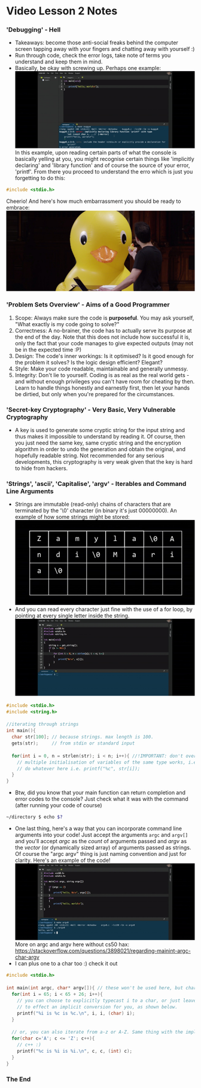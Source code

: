 [err1]: https://github.com/WHKcoderox/CS-50-notes/blob/master/images/Screenshot-2016-fall-lectures-2-at-7m10s.png "Did not include required header file"
[duck]: https://github.com/WHKcoderox/CS-50-notes/blob/master/images/Screenshot-2016-fall-lectures-2-at-31m21s.png "Quack"
[strings]: https://github.com/WHKcoderox/CS-50-notes/blob/master/images/Screenshot-2016-fall-lectures-2-at-1h22m5s.png "Strings"
[iterable]: https://github.com/WHKcoderox/CS-50-notes/blob/master/images/Screenshot-2016-fall-lectures-2-at-58m31s.png "Iterating through string"
[argcv]: https://github.com/WHKcoderox/CS-50-notes/blob/master/images/Screenshot-2016-fall-lectures-2-at-1h28m48s.png "argcv"


# Video Lesson 2 Notes

### 'Debugging' - Hell
- Takeaways: become those anti-social freaks behind the computer screen tapping away with your fingers and chatting away with yourself :)
- Run through code, check the error logs, take note of terms you understand and keep them in mind.
- Basically, be okay with screwing up.
Perhaps one example:
![Err1][err1]
In this example, upon reading certain parts of what the console is basically yelling at you, you might recognise certain things like 'implicitly declaring' and 'library function' and of course the source of your error, 'printf'. From there you proceed to understand the erro which is just you forgetting to do this:
```C
#include <stdio.h>
```
Cheerio!
And here's how much embarrassment you should be ready to embrace:
![Duck][duck]

### 'Problem Sets Overview' - Aims of a Good Programmer
1. Scope: Always make sure the code is **purposeful**. You may ask yourself, "What exactly is my code going to solve?"
2. Correctness: A no-brainer, the code has to actually serve its purpose at the end of the day. Note that this does not include how successful it is, only the fact that your code manages to give expected outputs (may not be in the expected time :P)
3. Design: The code's inner workings: Is it optimised? Is it good enough for the problem it solves? Is the logic design efficient? Elegant?
4. Style: Make your code readable, maintainable and generally unmessy.
5. Integrity: Don't lie to yourself. Coding is as real as the real world gets - and without enough privileges you can't have room for cheating by then. Learn to handle things honestly and earnestly first, then let your hands be dirtied, but only when you're prepared for the circumstances.

### 'Secret-key Cryptography' - Very Basic, Very Vulnerable Cryptography
- A key is used to generate some cryptic string for the input string and thus makes it impossible to understand by reading it. Of course, then you just need the same key, same cryptic string and the encryption algorithm in order to undo the generation and obtain the original, and hopefully readable string. Not recommended for any serious developments, this cryptography is very weak given that the key is hard to hide from hackers. 

### 'Strings', 'ascii', 'Capitalise', 'argv' - Iterables and Command Line Arguments
- Strings are immutable (read-only) chains of characters that are terminated by the '\0' character (in binary it's just 00000000). An example of how some strings might be stored:
![Strings][strings]
- And you can read every character just fine with the use of a for loop, by pointing at every single letter inside the string.
![Iterable][iterable]
```C
#include <stdio.h>
#include <string.h>

//iterating through strings
int main(){
  char str[100]; // because strings. max length is 100.
  gets(str);     // from stdin or standard input
  
  for(int i = 0, n = strlen(str); i < n; i++){ //!IMPORTANT: don't overuse the function to count the length of the string; it is not a property of the string and thus will effect unnecessary operations. 
    // multiple initialisation of variables of the same type works, i.e. char c, b='b', a; also works
    // do whatever here i.e. printf("%c", str[i]);
  }
}
```
- Btw, did you know that your main function can return completion and error codes to the console? Just check what it was with the command (after running your code of course)
```.sh
~/directory $ echo $?
```
- One last thing, here's a way that you can incorporate command line arguments into your code! Just accept the arguments ```argc``` and ```argv[]``` and you'll accept *argc* as the *count* of arguments passed and *argv* as the *vector* (or dynamically sized array) of arguments passed as strings. Of course the "argc argv" thing is just naming convention and just for clarity. Here's an example of the code!
![Argcv][argcv]
More on argc and argv here without cs50 hax: https://stackoverflow.com/questions/3898021/regarding-mainint-argc-char-argv
- I can plus one to a char too :) check it out
```C
#include <stdio.h>

int main(int argc, char* argv[]){ // these won't be used here, but char** is (char*)* where each * is a pointer which likely is to an array. 
  for(int i = 65; i < 65 + 26; i++){
    // you can choose to explicitly typecast i to a char, or just leave it in its numerical value and allow the %c placeholder
    // to effect an implicit conversion for you, as shown below. 
    printf("%i is %c is %c.\n", i, i, (char) i);
  }
  
  // or, you can also iterate from a-z or A-Z. Same thing with the implicit explicit conversions.
  for(char c='A'; c <= 'Z'; c++){
    // c++ :)
    printf("%c is %i is %i.\n", c, c, (int) c);
  }
}
```

### The End



